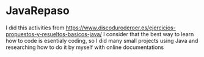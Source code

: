 # JavaRepaso
I did this activities from https://www.discoduroderoer.es/ejercicios-propuestos-y-resueltos-basicos-java/ 
I consider that the best way to learn how to code is esentialy coding, so I did many small projects using Java and researching how to do it by myself with online documentations 
